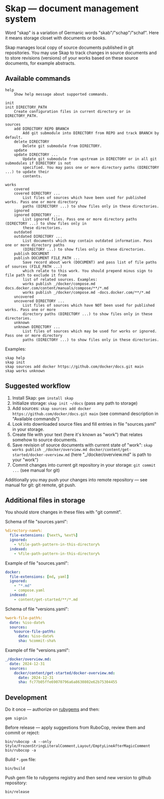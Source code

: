 # Skap — document management system

Word "skap" is a variation of Germanic words "skab"/"schap"/"schaf".
Here it means storage closet with documents or books.

Skap manages local copy of source documents published in git repositories.
You may use Skap to track changes in source documents and to store revisions (versions)
of your works based on these source documents, for example abstracts.

## Available commands

```plain
help
    Show help message about supported commands.

init
init DIRECTORY_PATH
    Create configuration files in current directory or in DIRECTORY_PATH.

sources
    add DIRECTORY REPO BRANCH
        Add git submodule into DIRECTORY from REPO and track BRANCH by default.
    delete DIRECTORY
        Delete git submodule from DIRECTORY.
    update
    update DIRECTORY ...
        Update git submodule from upstream in DIRECTORY or in all git submodules if DIRECTORY is not
        specified. You may pass one or more directory paths (DIRECTORY ...) to update their
        contents.

works
    covered
    covered DIRECTORY ...
        List files of sources which have been used for published works. Pass one or more directory
        paths (DIRECTORY ...) to show files only in these directories.
    ignored
    ignored DIRECTORY ...
        List ignored files. Pass one or more directory paths (DIRECTORY ...) to show files only in
        these directories.
    outdated
    outdated DIRECTORY ...
        List documents which may contain outdated information. Pass one or more directory paths
        (DIRECTORY ...) to show files only in these directories.
    publish DOCUMENT
    publish DOCUMENT FILE_PATH ...
        Save record about work (DOCUMENT) and pass list of file paths of sources (FILE_PATH ...)
        which relate to this work. You should prepend minus sign to file path to exclude it from
        list of related sources. Examples:
        works publish _/docker/compose.md docs.docker.com/content/manuals/compose/**/*.md
        works publish _/docker/compose.md -docs.docker.com/**/*.md
    uncovered
    uncovered DIRECTORY ...
        List files of sources which have NOT been used for published works. Pass one or more
        directory paths (DIRECTORY ...) to show files only in these directories.
    unknown
    unknown DIRECTORY ...
        List files of sources which may be used for works or ignored. Pass one or more directory
        paths (DIRECTORY ...) to show files only in these directories.
```

Examples:

```shell
skap help
skap init
skap sources add docker https://github.com/docker/docs.git main
skap works unknown
```

## Suggested workflow

1. Install Skap: `gem install skap`
2. Initialize storage: `skap init ~/docs` (pass any path to storage)
3. Add sources: `skap sources add docker https://github.com/docker/docs.git main`
  (see command description in "Available commands")
4. Look into downloaded source files and fill entries in file "sources.yaml" in your storage.
5. Create file with your text (here it's known as "work") that relates somehow to source documents.
6. Save revision of source documents with current state of "work":
  `skap works publish _/docker/overview.md docker/content/get-started/docker-overview.md`
  (here "_/docker/overview.md" is path to your "work")
7. Commit changes into current git repository in your storage: `git commit ...` (see manual for git)

Additionally you may push your changes into remote repository — see manual for git:
git remote, git push.

## Additional files in storage

You should store changes in these files with "git commit".

Schema of file "sources.yaml":

```yaml
%directory-name%:
  file-extensions: [%ext%, %ext%]
  ignored:
    - %file-path-pattern-in-this-directory%
  indexed:
    - %file-path-pattern-in-this-directory%
```

Example of file "sources.yaml":

```yaml
docker:
  file-extensions: [md, yaml]
  ignored:
    - "*.md"
    - compose.yaml
  indexed:
    - content/get-started/**/*.md
```

Schema of file "versions.yaml":

```yaml
%work-file-path%:
  date: %iso-date%
  sources:
    %source-file-path%:
      date: %iso-date%
      sha: %commit-sha%
```

Example of file "versions.yaml":

```yaml
_/docker/overview.md:
  date: 2024-12-31
  sources:
    docker/content/get-started/docker-overview.md:
      date: 2024-12-31
      sha: fc77b05ffe69070796a6a8630802e62b75304455
```

## Development

Do it once — authorize on [rubygems](https://rubygems.org/) and then:

```shell
gem signin
```

Before release — apply suggestions from RuboCop, review them and commit or reject:

```shell
bin/rubocop -A --only Style/FrozenStringLiteralComment,Layout/EmptyLineAfterMagicComment
bin/rubocop -a
```

Build `*.gem` file:

```shell
bin/build
```

Push gem file to rubygems registry and then send new version to github repository:

```shell
bin/release
```
